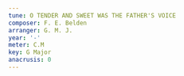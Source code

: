 ```yaml
---
tune: O TENDER AND SWEET WAS THE FATHER'S VOICE
composer: F. E. Belden
arranger: G. M. J.
year: '-'
meter: C.M
key: G Major
anacrusis: 0
---
```

